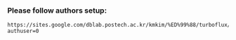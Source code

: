 ### Please follow authors setup:
```
https://sites.google.com/dblab.postech.ac.kr/kmkim/%ED%99%88/turboflux/files?authuser=0
```